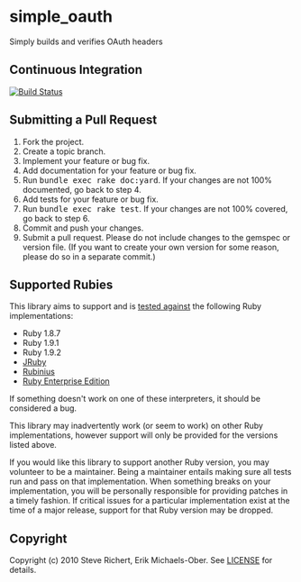 simple_oauth
============
Simply builds and verifies OAuth headers

<a name="ci">Continuous Integration</a>
----------------------
[![Build Status](https://secure.travis-ci.org/laserlemon/simple_oauth.png)](http://travis-ci.org/laserlemon/simple_oauth)

<a name="pulls">Submitting a Pull Request</a>
-------------------------
1. Fork the project.
2. Create a topic branch.
3. Implement your feature or bug fix.
4. Add documentation for your feature or bug fix.
5. Run <tt>bundle exec rake doc:yard</tt>. If your changes are not 100% documented, go back to step 4.
6. Add tests for your feature or bug fix.
7. Run <tt>bundle exec rake test</tt>. If your changes are not 100% covered, go back to step 6.
8. Commit and push your changes.
9. Submit a pull request. Please do not include changes to the gemspec or version file. (If you want to create your own version for some reason, please do so in a separate commit.)

<a name="rubies">Supported Rubies</a>
----------------
This library aims to support and is [tested
against](http://travis-ci.org/laserlemon/simple_oauth) the following Ruby
implementations:

* Ruby 1.8.7
* Ruby 1.9.1
* Ruby 1.9.2
* [JRuby](http://www.jruby.org/)
* [Rubinius](http://rubini.us/)
* [Ruby Enterprise Edition](http://www.rubyenterpriseedition.com/)

If something doesn't work on one of these interpreters, it should be considered
a bug.

This library may inadvertently work (or seem to work) on other Ruby
implementations, however support will only be provided for the versions listed
above.

If you would like this library to support another Ruby version, you may
volunteer to be a maintainer. Being a maintainer entails making sure all tests
run and pass on that implementation. When something breaks on your
implementation, you will be personally responsible for providing patches in a
timely fashion. If critical issues for a particular implementation exist at the
time of a major release, support for that Ruby version may be dropped.

<a name="copyright">Copyright</a>
---------
Copyright (c) 2010 Steve Richert, Erik Michaels-Ober.
See [LICENSE](https://github.com/laserlemon/simple_oauth/blob/master/LICENSE.md) for details.

